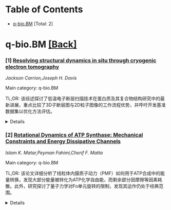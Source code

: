 <div id=toc></div>

# Table of Contents

- [q-bio.BM](#q-bio.BM) [Total: 2]


<div id='q-bio.BM'></div>

# q-bio.BM [[Back]](#toc)

### [1] [Resolving structural dynamics in situ through cryogenic electron tomography](https://arxiv.org/abs/2506.22719)
*Jackson Carrion,Joseph H. Davis*

Main category: q-bio.BM

TL;DR: 该综述探讨了低温电子断层扫描技术在蛋白质及其复合物结构研究中的最新进展，重点比较了3D子断层图与2D粒子图像的工作流程优势，并呼吁开发基准数据集以优化方法评估。


<details>
  <summary>Details</summary>
Motivation: 研究动机在于利用计算和机器学习进步，解决来自低温电子断层扫描的数据中蛋白质结构异质性和动态变化的问题。

Method: 方法包括比较3D子断层图和2D粒子图像的分类与重建工作流程，并评估其对生物大分子动态研究的贡献。

Result: 成果展示为这些方法在揭示细胞组分的组织、动态和结构变异性方面提供了具体的生物学见解。

Conclusion: 结论强调了开发标准数据集的重要性，以便更客观地比较现有和新兴的粒子分类与3D重建方法。

Abstract: Cryo-electron tomography (cryo-ET) has emerged as a powerful tool for
studying the structural heterogeneity of proteins and their complexes, offering
insights into macromolecular dynamics directly within cells. Driven by recent
computational advances, including powerful machine learning frameworks,
researchers can now resolve both discrete structural states and continuous
conformational changes from 3D subtomograms and stacks of 2D particle-images
acquired across tilt-series. In this review, we survey recent innovations in
particle classification and heterogeneous 3D reconstruction methods, focusing
specifically on the relative merits of workflows that operate on reconstructed
3D subtomogram volumes compared to those using extracted 2D particle-images. We
additionally highlight how these methods have provided specific biological
insights into the organization, dynamics, and structural variability of
cellular components. Finally, we advocate for the development of benchmarking
datasets collected in vitro and in situ to enable a more objective comparison
of existent and emerging methods for particle classification and heterogeneous
3D reconstruction.

</details>


### [2] [Rotational Dynamics of ATP Synthase: Mechanical Constraints and Energy Dissipative Channels](https://arxiv.org/abs/2506.23439)
*Islam K. Matar,Peyman Fahimi,Cherif F. Matta*

Main category: q-bio.BM

TL;DR: 该论文详细分析了线粒体内膜质子动力（PMF）如何用于ATP合成中的能量转换，发现大部分能量被转化为ATP化学自由能，而剩余部分因摩擦等因素耗散。此外，研究探讨了量子力学对Fo单元旋转的限制，发现其运作仍处于经典范围。


<details>
  <summary>Details</summary>
Motivation: 研究旨在量化PMF能量在ATP合成中的分配方式，探索能量耗散的机制，并评估量子效应对酶功能的影响。

Method: 通过定量分析各能量耗散通道（如摩擦、质子泄漏等）的贡献，并引入量子力学理论计算旋转状态的能级和隧穿概率。

Result: 75-83%的PMF能量被高效转化为ATP化学自由能，其余17-25%因摩擦等耗散；量子效应在生理温度下对Fo单元旋转的影响极小。

Conclusion: ATP合成酶在经典物理范围内实现了能量转换的高效优化，量子效应对其功能影响可忽略。

Abstract: The proton motive force (PMF) across the inner mitochondrial membrane
delivers approximately 0.2 eV of energy per proton, powering the FoF1-ATP
synthase molecular motor. Here, we provide a detailed accounting of how this
energy is utilized: Approximately 75-83% is transduced into the chemical free
energy of ATP synthesis, while the remaining 17-25% is dissipated through
internal friction, viscous drag, proton leakage, electroviscous effects,
elastic deformations, and information-theoretic costs. Each dissipation channel
is quantitatively evaluated, revealing that internal friction in the F1 motor
is the dominant loss mechanism. In this work, we did not account for the energy
supplied/injected due to the intrinsic electrostatic potential of the enzyme
itself. In addition to this energy bookkeeping, we also examine the quantum
mechanical constraints on the Fo unit's rotation. We find that, as can be
expected, the energy spacing between quantized rotational states is several
orders of magnitude smaller than thermal energies at physiological temperature,
and that the tunneling probability through rotational barriers practically
totally non-existent. Furthermore, the biological rotation speed (100-650
revolutions per second (rps)) is between one and three orders of magnitude
below the quantum limit implied by quantization of angular momentum of the
c-ring (which would have been ca. 13,000 to 62,000 rps (depending on the size
of the c-ring (17 to 8 subunits, respectively)) in the first rotational energy
level of the c-ring). Nevertheless, experimental estimates of the rotation
rates in isolated c-ring suggest rates in the vicinity of 43,000 rps, right
within our theoretical quantum estimates. However, ATP synthase as a whole
operates firmly within the classical regime, despite its nanoscale dimensions,
and highlight its evolutionary optimization for robust and efficient energy
conversion....

</details>
